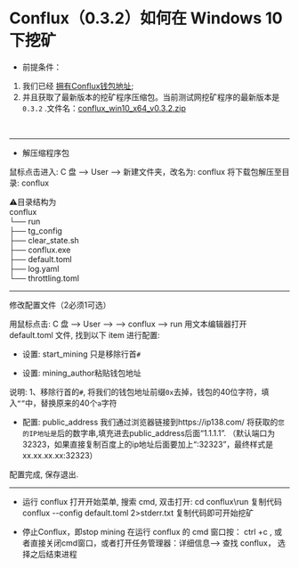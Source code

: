Conflux（0.3.2）如何在 Windows 10下挖矿
===

* 前提条件：<br>  
1. 我们已经 [拥有Conflux钱包地址](https://github.com/aoems/conflux-developer-site/edit/master/docs/Get_Conflux_webWallet.md); <br> 
2. 并且获取了最新版本的挖矿程序压缩包。当前测试网挖矿程序的最新版本是 `0.3.2` .文件名：[conflux_win10_x64_v0.3.2.zip](https://github.com/Conflux-Chain/conflux-rust/releases/download/v0.3.2/conflux_win10_x64_v0.3.2.zip)
<br> 

---

* 解压缩程序包


鼠标点击进入: C 盘 --> User --> <UserName>
新建文件夹，改名为: conflux
将下载包解压至目录: conflux

⚠️目录结构为<br>
conflux <br>
└── run <br>
     ├── tg_config <br>
     ├── clear_state.sh <br>
     ├── conflux.exe <br>
     ├── default.toml <br>
     ├── log.yaml   <br>
     └── throttling.toml  <br>


--------

修改配置文件（2必须1可选）

用鼠标点击: C 盘 --> User --> <UserName> --> conflux --> run
用文本编辑器打开 default.toml 文件, 找到以下 item 进行配置:

* 设置: start_mining
只是移除行首`#`

* 设置: mining_author粘贴钱包地址

说明: 1、移除行首的`#`, 将我们的钱包地址前缀`0x`去掉，钱包的40位字符，填入`“”`中，替换原来的40个`a`字符

* 配置: public_address
我们通过浏览器链接到https://ip138.com/ 将获取的`您的IP地址是`后的数字串,填充进去public_address后面“1.1.1.1”.
（默认端口为 32323，如果直接复制百度上的ip地址后面要加上“:32323”，最终样式是xx.xx.xx.xx:32323）

配置完成, 保存退出.

---

* 运行 conflux
打开开始菜单, 搜索 cmd, 双击打开:
cd conflux\run
复制代码conflux --config default.toml 2>stderr.txt
复制代码即可开始挖矿

* 停止Conflux，即stop mining
在运行 conflux 的 cmd 窗口按： ctrl +c , 或者直接关闭cmd窗口，或者打开任务管理器：详细信息--> 查找 conflux， 选择之后结束进程

